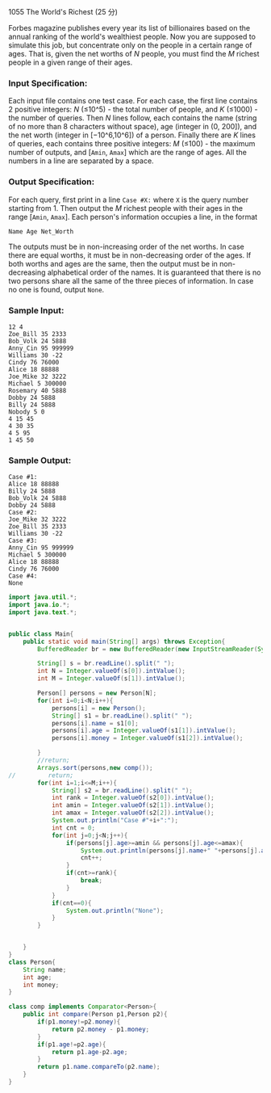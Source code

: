 1055 The World's Richest (25 分)

Forbes magazine publishes every year its list of billionaires based on the annual ranking of the world's wealthiest people. Now you are supposed to simulate this job, but concentrate only on the people in a certain range of ages. That is, given the net worths of *N* people, you must find the *M* richest people in a given range of their ages.

### Input Specification:

Each input file contains one test case. For each case, the first line contains 2 positive integers: *N* (≤10^5) - the total number of people, and *K* (≤1000) - the number of queries. Then *N* lines follow, each contains the name (string of no more than 8 characters without space), age (integer in (0, 200]), and the net worth (integer in [−10^6,10^6]) of a person. Finally there are *K* lines of queries, each contains three positive integers: *M* (≤100) - the maximum number of outputs, and [`Amin`, `Amax`] which are the range of ages. All the numbers in a line are separated by a space.

### Output Specification:

For each query, first print in a line `Case #X:` where `X` is the query number starting from 1. Then output the *M* richest people with their ages in the range [`Amin`, `Amax`]. Each person's information occupies a line, in the format

```
Name Age Net_Worth
```

The outputs must be in non-increasing order of the net worths. In case there are equal worths, it must be in non-decreasing order of the ages. If both worths and ages are the same, then the output must be in non-decreasing alphabetical order of the names. It is guaranteed that there is no two persons share all the same of the three pieces of information. In case no one is found, output `None`.

### Sample Input:

```in
12 4
Zoe_Bill 35 2333
Bob_Volk 24 5888
Anny_Cin 95 999999
Williams 30 -22
Cindy 76 76000
Alice 18 88888
Joe_Mike 32 3222
Michael 5 300000
Rosemary 40 5888
Dobby 24 5888
Billy 24 5888
Nobody 5 0
4 15 45
4 30 35
4 5 95
1 45 50
```

### Sample Output:

```out
Case #1:
Alice 18 88888
Billy 24 5888
Bob_Volk 24 5888
Dobby 24 5888
Case #2:
Joe_Mike 32 3222
Zoe_Bill 35 2333
Williams 30 -22
Case #3:
Anny_Cin 95 999999
Michael 5 300000
Alice 18 88888
Cindy 76 76000
Case #4:
None
```

```java
import java.util.*;
import java.io.*;
import java.text.*;


public class Main{
    public static void main(String[] args) throws Exception{
        BufferedReader br = new BufferedReader(new InputStreamReader(System.in));

        String[] s = br.readLine().split(" ");
        int N = Integer.valueOf(s[0]).intValue();
        int M = Integer.valueOf(s[1]).intValue();

        Person[] persons = new Person[N];
        for(int i=0;i<N;i++){
            persons[i] = new Person();
            String[] s1 = br.readLine().split(" ");
            persons[i].name = s1[0];
            persons[i].age = Integer.valueOf(s1[1]).intValue();
            persons[i].money = Integer.valueOf(s1[2]).intValue();

        }
        //return;
        Arrays.sort(persons,new comp());
//         return;
        for(int i=1;i<=M;i++){
            String[] s2 = br.readLine().split(" ");
            int rank = Integer.valueOf(s2[0]).intValue();
            int amin = Integer.valueOf(s2[1]).intValue();
            int amax = Integer.valueOf(s2[2]).intValue();
            System.out.println("Case #"+i+":");
            int cnt = 0;
            for(int j=0;j<N;j++){
                if(persons[j].age>=amin && persons[j].age<=amax){
                    System.out.println(persons[j].name+" "+persons[j].age + " "+ persons[j].money);
                    cnt++;
                }
                if(cnt>=rank){
                    break;
                }
            }
            if(cnt==0){
                System.out.println("None");
            }
        }


    }
}
class Person{
    String name;
    int age;
    int money;
}

class comp implements Comparator<Person>{
    public int compare(Person p1,Person p2){
        if(p1.money!=p2.money){
            return p2.money - p1.money;
        }
        if(p1.age!=p2.age){
            return p1.age-p2.age;
        }
        return p1.name.compareTo(p2.name);
    }
}

```

